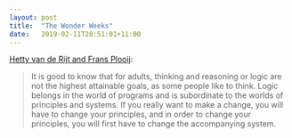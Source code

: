 ```yaml
---
layout: post
title:  "The Wonder Weeks"
date:   2019-02-11T20:51:01+11:00
---
```


[Hetty van de Rijt and Frans Plooij][]:

> It is good to know that for adults, thinking and reasoning or logic are not the highest attainable goals, as some people like to think.
> Logic belongs in the world of programs and is subordinate to the worlds of principles and systems.
> If you really want to make a change, you will have to change your principles, and in order to change your principles, you will first have to change the accompanying system.

[Hetty van de Rijt and Frans Plooij]: https://itunes.apple.com/book/id1279691130
